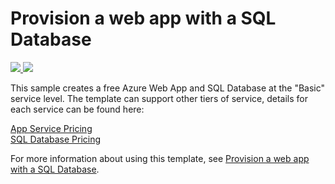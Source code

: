 # Provision a web app with a SQL Database

<a href="https%3A%2F%2Fportal.azure.com%2F%23create%2FMicrosoft.Template%2Furi%2Fhttps%3A%2F%2Fraw.githubusercontent.com%2FIshamMohamed%2Fazure-quickstart-templates%2Fmaster%2F201-web-app-sql-database%2Fazuredeploy.json" target="_blank">
    <img src="http://azuredeploy.net/deploybutton.png"/>
</a>
<a href="http://armviz.io/#/?load=https%3A%2F%2Fraw.githubusercontent.com%2FIshamMohamed%2Fazure-quickstart-templates%2Fmaster%2F201-web-app-sql-database%2Fazuredeploy.json" target="_blank">
    <img src="http://armviz.io/visualizebutton.png"/>
</a>

This sample creates a free Azure Web App and SQL Database at the "Basic" service level.  The template can support other tiers of service, details for each service can be found here:

[App Service Pricing](https://azure.microsoft.com/en-us/pricing/details/app-service/)    
[SQL Database Pricing](https://azure.microsoft.com/en-us/pricing/details/sql-database/)

For more information about using this template, see [Provision a web app with a SQL Database](https://azure.microsoft.com/en-us/documentation/articles/app-service-web-arm-with-sql-database-provision/).
